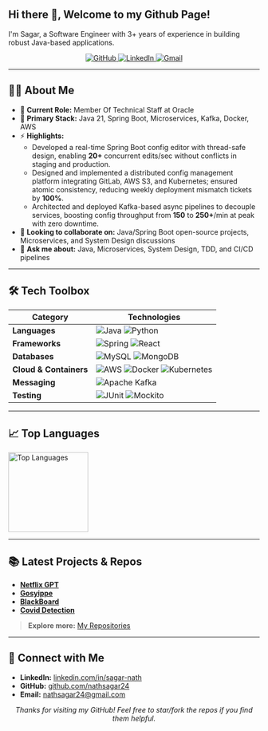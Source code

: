 ## Hi there 👋, Welcome to my Github Page!
I'm Sagar, a Software Engineer with 3+ years of experience in building robust Java-based applications.

<p align="center">
  <a href="https://github.com/nathsagar24">
    <img src="https://img.shields.io/badge/GitHub-%2312100E.svg?&style=for-the-badge&logo=github&logoColor=white" alt="GitHub"/>
  </a>
  <a href="https://www.linkedin.com/in/sagar-nath/">
    <img src="https://img.shields.io/badge/LinkedIn-%230077B5.svg?&style=for-the-badge&logo=linkedin&logoColor=white" alt="LinkedIn"/>
  </a>
  <a href="mailto:nathsagar24@gmail.com">
    <img src="https://img.shields.io/badge/Gmail-D14836?style=for-the-badge&logo=gmail&logoColor=white" alt="Gmail"/>
  </a>
</p>

---

## 👨‍💻 About Me
- 🔭 **Current Role:** Member Of Technical Staff at Oracle
- 🌱 **Primary Stack:** Java 21, Spring Boot, Microservices, Kafka, Docker, AWS  
- ⚡ **Highlights:**
  - Developed a real-time Spring Boot config editor with thread-safe design, enabling **20+** concurrent edits/sec without conflicts in staging and production. 
  - Designed and implemented a distributed config management platform integrating GitLab, AWS S3, and Kubernetes; ensured atomic consistency, reducing weekly deployment mismatch tickets by **100%**.  
  - Architected and deployed Kafka-based async pipelines to decouple services, boosting config throughput from **150** to **250+**/min at peak with zero downtime.   
- 👯 **Looking to collaborate on:** Java/Spring Boot open-source projects, Microservices, and System Design discussions  
- 💬 **Ask me about:** Java, Microservices, System Design, TDD, and CI/CD pipelines  

---

## 🛠️ Tech Toolbox

| Category               | Technologies                                                  |
|------------------------|--------------------------------------------------------------|
| **Languages**          | ![Java](https://img.shields.io/badge/java-%23ED8B00.svg?style=for-the-badge&logo=openjdk&logoColor=white) ![Python](https://img.shields.io/badge/python-3670A0?style=for-the-badge&logo=python&logoColor=ffdd54) |
| **Frameworks**         | ![Spring](https://img.shields.io/badge/spring-%236DB33F.svg?style=for-the-badge&logo=spring&logoColor=white) ![React](https://img.shields.io/badge/react-%2320232a.svg?style=for-the-badge&logo=react&logoColor=%2361DAFB) |
| **Databases**          | ![MySQL](https://img.shields.io/badge/mysql-4479A1.svg?style=for-the-badge&logo=mysql&logoColor=white) ![MongoDB](https://img.shields.io/badge/MongoDB-%234ea94b.svg?style=for-the-badge&logo=mongodb&logoColor=white) |
| **Cloud & Containers** | ![AWS](https://img.shields.io/badge/AWS-%23FF9900.svg?style=for-the-badge&logo=amazon-aws&logoColor=white) ![Docker](https://img.shields.io/badge/docker-%230db7ed.svg?style=for-the-badge&logo=docker&logoColor=white) ![Kubernetes](https://img.shields.io/badge/kubernetes-%23326ce5.svg?style=for-the-badge&logo=kubernetes&logoColor=white) |
| **Messaging**          | ![Apache Kafka](https://img.shields.io/badge/Apache%20Kafka-000?style=for-the-badge&logo=apachekafka) |
| **Testing**            | ![JUnit](https://img.shields.io/badge/JUnit5-25A162?style=flat-square&logo=JUnit5&logoColor=white) ![Mockito](https://img.shields.io/badge/Mockito-25A162?style=flat-square&logo=Java&logoColor=white) |

---

## 📈 Top Languages

<!-- Top Languages Card -->
  <img height="160" src="https://github-readme-stats.vercel.app/api/top-langs/?username=nathsagar24&layout=compact&theme=react" alt="Top Languages"/>
</p>

---

## 📚 Latest Projects & Repos
- [**Netflix GPT**](https://github.com/nathsagar24/netflix-gpt)
- [**Gosyippe**](https://github.com/nathsagar24/gosyippe) 
- [**BlackBoard**](https://github.com/nathsagar24/BlackBoard)
- [**Covid Detection**](https://github.com/nathsagar24/Covid-Detection)

> **Explore more:** [My Repositories](https://github.com/nathsagar24?tab=repositories)

---

## 🤝 Connect with Me
- **LinkedIn:** [linkedin.com/in/sagar-nath](https://www.linkedin.com/in/sagar-nath)  
- **GitHub:** [github.com/nathsagar24](https://github.com/nathsagar24)  
- **Email:** [nathsagar24@gmail.com](mailto:nathsagar24@gmail.com)

<p align="center">
  <i>Thanks for visiting my GitHub! Feel free to star/fork the repos if you find them helpful.</i>
</p>
